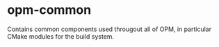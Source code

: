 # opm-common
Contains common components used througout all of OPM,
in particular CMake modules for the build system.
